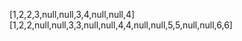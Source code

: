 [1,2,2,3,null,null,3,4,null,null,4]
[1,2,2,null,null,3,3,null,null,4,4,null,null,5,5,null,null,6,6]
​
​
​
​